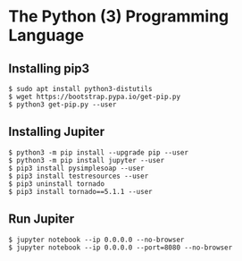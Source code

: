 # The Python (3) Programming Language

## Installing pip3

```
$ sudo apt install python3-distutils
$ wget https://bootstrap.pypa.io/get-pip.py
$ python3 get-pip.py --user
```

## Installing Jupiter

```
$ python3 -m pip install --upgrade pip --user
$ python3 -m pip install jupyter --user
$ pip3 install pysimplesoap --user
$ pip3 install testresources --user
$ pip3 uninstall tornado
$ pip3 install tornado==5.1.1 --user

```

## Run Jupiter

```
$ jupyter notebook --ip 0.0.0.0 --no-browser
$ jupyter notebook --ip 0.0.0.0 --port=8080 --no-browser

```
